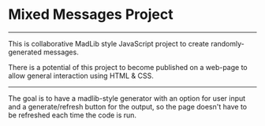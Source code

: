 # Mixed Messages Project

---

This is collaborative MadLib style JavaScript project to create randomly-generated messages.

There is a potential of this project to become published on a web-page to allow general interaction using HTML & CSS.

---

The goal is to have a madlib-style generator with an option for user input and a generate/refresh button for the output, so the page doesn't have to be refreshed each time the code is run.
